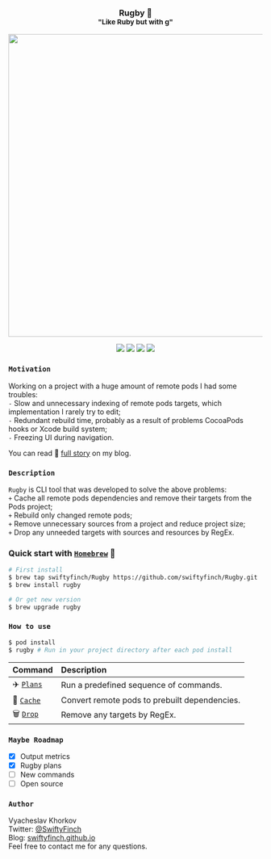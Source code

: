 <h3 align="center">
  Rugby 🏈<br>
  <sup>"Like Ruby but with g"</sup>
</h3>
<p align="center">
    <img src="https://github.com/swiftyfinch/Rugby/blob/main/Demo.gif" width="600"/>
</p>
<p align="center">
  <img src="https://img.shields.io/badge/Swift-orange.svg?logo=swift&logoColor=white" />
  <img src="https://img.shields.io/badge/12+-blue.svg?logo=xcode&logoColor=white" />
  <img src="https://img.shields.io/badge/Brew-8B4513?logo=homebrew&logoColor=white" />
  <img src="https://img.shields.io/badge/CocoaPods-red?logo=cocoapods&logoColor=white" />
</p>

### `Motivation`

Working on a project with a huge amount of remote pods I had some troubles:\
`-` Slow and unnecessary indexing of remote pods targets, which implementation I rarely try to edit;\
`-` Redundant rebuild time, probably as a result of problems CocoaPods hooks or Xcode build system;\
`-` Freezing UI during navigation.

You can read 📖 [full story](https://swiftyfinch.github.io/en/2021-03-09-rugby-story/) on my blog.

### `Description`

`Rugby` is CLI tool that was developed to solve the above problems:\
`+` Cache all remote pods dependencies and remove their targets from the Pods project;\
`+` Rebuild only changed remote pods;\
`+` Remove unnecessary sources from a project and reduce project size;\
`+` Drop any unneeded targets with sources and resources by RegEx.

### Quick start with [`Homebrew`](https://brew.sh) 🍺

```bash
# First install
$ brew tap swiftyfinch/Rugby https://github.com/swiftyfinch/Rugby.git
$ brew install rugby

# Or get new version
$ brew upgrade rugby
```

### `How to use`

```bash
$ pod install
$ rugby # Run in your project directory after each pod install
```

| Command | Description |
| :----- | :------ |
✈️ [`Plans`](Docs/Plans.md) | Run a predefined sequence of commands.
🏈 [`Cache`](Docs/Cache.md) | Convert remote pods to prebuilt dependencies.
🗑 [`Drop`](Docs/Drop.md) | Remove any targets by RegEx.

### `Maybe Roadmap`

- [x] Output metrics
- [x] Rugby plans
- [ ] New commands
- [ ] Open source

### `Author`

Vyacheslav Khorkov\
Twitter: [@SwiftyFinch](https://twitter.com/swiftyfinch)\
Blog: [swiftyfinch.github.io](https://swiftyfinch.github.io/en)\
Feel free to contact me for any questions.